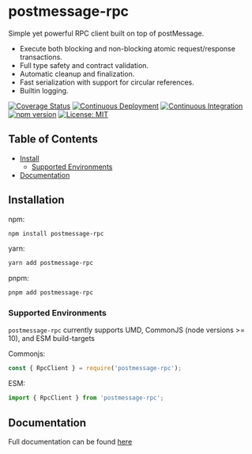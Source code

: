 # postmessage-rpc

Simple yet powerful RPC client built on top of postMessage.

- Execute both blocking and non-blocking atomic request/response transactions.
- Full type safety and contract validation.
- Automatic cleanup and finalization.
- Fast serialization with support for circular references.
- Builtin logging.

[![Coverage Status](https://coveralls.io/repos/github/MatthewZito/postmessage-rpc/badge.svg?branch=master)](https://coveralls.io/github/MatthewZito/postmessage-rpc?branch=master)
[![Continuous Deployment](https://github.com/MatthewZito/postmessage-rpc/actions/workflows/cd.yml/badge.svg)](https://github.com/MatthewZito/postmessage-rpc/actions/workflows/cd.yml)
[![Continuous Integration](https://github.com/MatthewZito/postmessage-rpc/actions/workflows/ci.yml/badge.svg)](https://github.com/MatthewZito/postmessage-rpc/actions/workflows/ci.yml)
[![npm version](https://badge.fury.io/js/postmessage-rpc.svg)](https://badge.fury.io/js/postmessage-rpc)
[![License: MIT](https://img.shields.io/badge/License-MIT-yellow.svg)](https://opensource.org/licenses/MIT)

## Table of Contents

- [Install](#install)
  - [Supported Environments](#support)
- [Documentation](#docs)

## <a name="install"></a> Installation

npm:

```bash
npm install postmessage-rpc
```

yarn:

```bash
yarn add postmessage-rpc
```

pnpm:

```bash
pnpm add postmessage-rpc
```

### <a name="support"></a>  Supported Environments

`postmessage-rpc` currently supports UMD, CommonJS (node versions >= 10), and ESM build-targets

Commonjs:

```js
const { RpcClient } = require('postmessage-rpc');
```

ESM:

```js
import { RpcClient } from 'postmessage-rpc';
```

## <a name="docs"></a> Documentation

Full documentation can be found [here](https://matthewzito.github.io/postmessage-rpc/postmessage-rpc.html)
